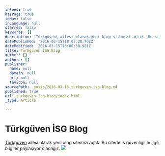 ```yaml
---
inFeed: true
hasPage: true
inNav: false
inLanguage: null
starred: false
keywords: []
description: "Türkgüven\_ailesi olarak yeni blog sitemizi açtık. Bu sitede iş güvenliği ile ilgili bilgiler paylaşıyor olacağız."
datePublished: '2016-03-15T18:03:28.762Z'
dateModified: '2016-03-15T18:00:38.921Z'
title: Türkgüven İSG Blog
author: []
authors: []
publisher:
  name: null
  domain: null
  url: null
  favicon: null
sourcePath: _posts/2016-03-15-turkguven-isg-blog.md
published: true
url: turkguven-isg-blog/index.html
_type: Article

---
```

# Türkgüven İSG Blog

[Türkgüven][0] ailesi olarak yeni blog sitemizi açtık. Bu sitede iş güvenliği ile ilgili bilgiler paylaşıyor olacağız.
![](https://the-grid-user-content.s3-us-west-2.amazonaws.com/b3c0116a-22eb-498d-8f64-2b2078d317ff.png)

[0]: http://www.turkguven.com/